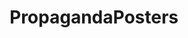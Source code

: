 ---
title: PropagandaPosters
crosslinks:
- SovietHistory
- AskHistorians
- pics
- translator
- HistoryPorn
- EnoughCommieSpam
- worstof
- LateStageCapitalism
- ShitAmericansSay
- FULLCOMMUNISM
- xkcd
- OutOfTheLoop
- vexillology
- nocontext
- TopMindsOfReddit
- ukpolitics
- MapPorn
- wwiipics
- me_ira
- copypasta
---